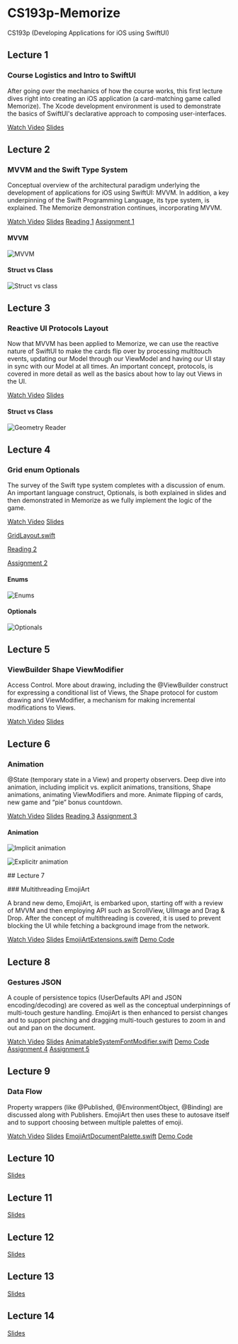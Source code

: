 # CS193p-Memorize
CS193p (Developing Applications for iOS using SwiftUI)

## Lecture 1

### Course Logistics and Intro to SwiftUI

After going over the mechanics of how the course works, this first lecture dives right into creating an iOS application (a card-matching game called Memorize).  The Xcode development environment is used to demonstrate the basics of SwiftUI's declarative approach to composing user-interfaces.

[Watch Video](https://youtu.be/jbtqIBpUG7g)
[Slides](https://cs193p.sites.stanford.edu/sites/g/files/sbiybj16636/files/media/file/l1.pdf)


## Lecture 2

### MVVM and the Swift Type System

Conceptual overview of the architectural paradigm underlying the development of applications for iOS using SwiftUI: MVVM.  In addition, a key underpinning of the Swift Programming Language, its type system, is explained.  The Memorize demonstration continues, incorporating MVVM.

[Watch Video](https://youtu.be/4GjXq2Sr55Q)
[Slides](https://cs193p.sites.stanford.edu/sites/g/files/sbiybj16636/files/media/file/l2.pdf)
[Reading 1](https://cs193p.sites.stanford.edu/sites/g/files/sbiybj16636/files/media/file/r1.pdf)
[Assignment 1](https://cs193p.sites.stanford.edu/sites/g/files/sbiybj16636/files/media/file/a1.pdf)

#### MVVM
![MVVM](./slides/mvvm.png)

#### Struct vs Class
![Struct vs class](./slides/struct_class.png)

## Lecture 3

### Reactive UI Protocols Layout

Now that MVVM has been applied to Memorize, we can use the reactive nature of SwiftUI to make the cards flip over by processing multitouch events, updating our Model through our ViewModel and having our UI stay in sync with our Model at all times.  An important concept, protocols, is covered in more detail as well as the basics about how to lay out Views in the UI.

[Watch Video](https://www.youtube.com/watch?v=SIYdYpPXil4&list=PLpGHT1n4-mAtTj9oywMWoBx0dCGd51_yG&index=4&t=0s) 
[Slides](https://cs193p.sites.stanford.edu/sites/g/files/sbiybj16636/files/media/file/l3_0.pdf)

#### Struct vs Class
![Geometry Reader](./slides/geometry_reader.png)

## Lecture 4

### Grid enum Optionals

The survey of the Swift type system completes with a discussion of enum.  An important language construct, Optionals, is both explained in slides and then demonstrated in Memorize as we fully implement the logic of the game.

[Watch Video](https://www.youtube.com/watch?v=eHEeWzFP6O4&list=PLpGHT1n4-mAtTj9oywMWoBx0dCGd51_yG&index=4)
[Slides](https://cs193p.sites.stanford.edu/sites/g/files/sbiybj16636/files/media/file/l4.pdf)

[GridLayout.swift](https://cs193p.stanford.edu/Spring2020/GridLayout.swift.zip)

[Reading 2](https://cs193p.sites.stanford.edu/sites/g/files/sbiybj16636/files/media/file/r2_0.pdf)

[Assignment 2](https://cs193p.sites.stanford.edu/sites/g/files/sbiybj16636/files/media/file/a2_0.pdf)

#### Enums
![Enums](./slides/enum_associated_type.png)

#### Optionals
![Optionals](./slides/optionals.png)


## Lecture 5

### ViewBuilder Shape ViewModifier

Access Control.  More about drawing, including the @ViewBuilder construct for expressing a conditional list of Views, the Shape protocol for custom drawing and ViewModifier, a mechanism for making incremental modifications to Views.

[Watch Video](https://www.youtube.com/watch?v=oDKDGCRdSHc)
[Slides](https://cs193p.sites.stanford.edu/sites/g/files/sbiybj16636/files/media/file/lecture_5.pdf)

## Lecture 6

### Animation

@State (temporary state in a View) and property observers.  Deep dive into animation, including implicit vs. explicit animations, transitions, Shape animations, animating ViewModifiers and more.  Animate flipping of cards, new game and “pie” bonus countdown.

[Watch Video](https://www.youtube.com/watch?v=3krC2c56ceQ)
[Slides](https://cs193p.sites.stanford.edu/sites/g/files/sbiybj16636/files/media/file/lecture_6.pdf)
[Reading 3](https://cs193p.sites.stanford.edu/sites/g/files/sbiybj16636/files/media/file/reading_3.pdf)
[Assignment 3](https://cs193p.sites.stanford.edu/sites/g/files/sbiybj16636/files/media/file/assignment_3.pdf)

#### Animation
![Implicit animation](./slides/animation_implicit.png)

![Explicitr animation](./slides/animation_explicit.png)

## Lecture 7

### Multithreading EmojiArt

A brand new demo, EmojiArt, is embarked upon, starting off with a review of MVVM and then employing API such as ScrollView, UIImage and Drag & Drop.  After the concept of multithreading is covered, it is used to prevent blocking the UI while fetching a background image from the network.

[Watch Video](https://www.youtube.com/watch?v=tmx-OwkBWxA)
[Slides](https://cs193p.sites.stanford.edu/sites/g/files/sbiybj16636/files/media/file/lecture_7_0.pdf)
[EmojiArtExtensions.swift](https://cs193p.stanford.edu/Spring2020/EmojiArtExtensions.swift.zip)
[Demo Code](https://cs193p.stanford.edu/Spring2020/EmojiArtL7.zip)

## Lecture 8

### Gestures JSON

A couple of persistence topics (UserDefaults API and JSON encoding/decoding) are covered as well as the conceptual underpinnings of multi-touch gesture handling.  EmojiArt is then enhanced to persist changes and to support pinching and dragging multi-touch gestures to zoom in and out and pan on the document.

[Watch Video](https://www.youtube.com/watch?v=mz-rNLWJ0bk)
[Slides](https://cs193p.sites.stanford.edu/sites/g/files/sbiybj16636/files/media/file/lecture_8.pdf)
[AnimatableSystemFontModifier.swift](https://cs193p.stanford.edu/Spring2020/AnimatableSystemFontModifier.swift.zip)
[Demo Code](https://cs193p.stanford.edu/Spring2020/EmojiArtL8.zip)
[Assignment 4](https://cs193p.sites.stanford.edu/sites/g/files/sbiybj16636/files/media/file/a4_0.pdf)
[Assignment 5](https://cs193p.sites.stanford.edu/sites/g/files/sbiybj16636/files/media/file/assignment_5.pdf)

## Lecture 9

### Data Flow

Property wrappers (like @Published, @EnvironmentObject, @Binding) are discussed along with Publishers.  EmojiArt then uses these to autosave itself and to support choosing between multiple palettes of emoji.

[Watch Video](https://youtu.be/0i152oA3T3s)
[Slides](slides_pdf/l9_0.pdf)
[EmojiArtDocumentPalette.swift](https://web.stanford.edu/class/cs193p/Spring2020/EmojiArtDocumentPalette.swift.zip)
[Demo Code](https://web.stanford.edu/class/cs193p/Spring2020/EmojiArtL9.zip)

## Lecture 10

[Slides](slides_pdf/l10.pdf)

## Lecture 11

[Slides](slides_pdf/l11.pdf)

## Lecture 12

[Slides](slides_pdf/l12.pdf)

## Lecture 13

[Slides](slides_pdf/l13.pdf)


## Lecture 14

[Slides](slides_pdf/l4.pdf)